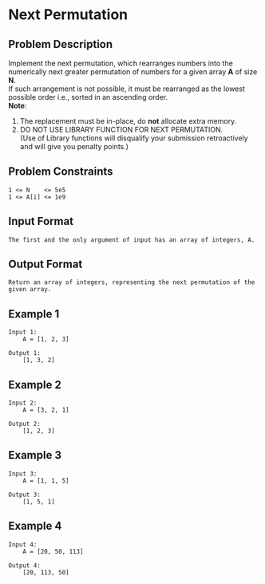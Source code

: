 # Next Permutation

## Problem Description

Implement the next permutation, which rearranges numbers into the numerically next greater permutation of numbers for a given array **A** of size **N**.
<br>If such arrangement is not possible, it must be rearranged as the lowest possible order i.e., sorted in an ascending order.
<br>**Note**:
1. The replacement must be in-place, do **not** allocate extra memory.
2. DO NOT USE LIBRARY FUNCTION FOR NEXT PERMUTATION. 
<br>(Use of Library functions will disqualify your submission retroactively and will give you penalty points.)

## Problem Constraints
```
1 <= N    <= 5e5
1 <= A[i] <= 1e9
```

## Input Format
```
The first and the only argument of input has an array of integers, A.
```

## Output Format
```
Return an array of integers, representing the next permutation of the given array.
```
## Example 1
```
Input 1:
    A = [1, 2, 3]

Output 1:
    [1, 3, 2]
```
## Example 2
```
Input 2:
    A = [3, 2, 1]

Output 2:
    [1, 2, 3]
```
## Example 3
```
Input 3:
    A = [1, 1, 5]

Output 3:
    [1, 5, 1]
```
## Example 4
```
Input 4:
    A = [20, 50, 113]

Output 4:
    [20, 113, 50]
```
